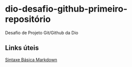 # dio-desafio-github-primeiro-repositório
Desafio de Projeto Git/Github da Dio

## Links úteis
[Sintaxe Básica Markdown](https://www.markdownguide.org/getting-started/)
